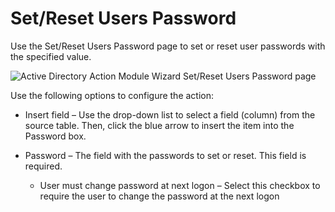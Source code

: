 # Set/Reset Users Password

Use the Set/Reset Users Password page to set or reset user passwords with the specified value.

![Active Directory Action Module Wizard Set/Reset Users Password page](/img/product_docs/accessanalyzer/admin/action/activedirectory/operations/setresetpassword.webp)

Use the following options to configure the action:

- Insert field – Use the drop-down list to select a field (column) from the source table. Then,
  click the blue arrow to insert the item into the Password box.
- Password – The field with the passwords to set or reset. This field is required.

  - User must change password at next logon – Select this checkbox to require the user to change
    the password at the next logon
